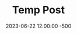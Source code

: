 ---
title: Temp Post
date: 2023-06-22 12:00:00 -500
categories: [Template,Temp]
tags: [Template,Temp,Tem,Te]
---